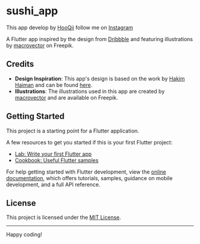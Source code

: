 # sushi_app

This app develop by [HooQii](https://twitter.com/hoo_qii) follow me on [Instagram](https://www.instagram.com/hoo_qii/)

A Flutter app inspired by the design from [Dribbble](https://dribbble.com/shots/18548602-Sushiman-Food-App) and featuring illustrations by [macrovector](https://www.freepik.com/free-vector/asia-food-icon-set_1531439.htm#query=japanese%20food&position=5&from_view=search) on Freepik.

## Credits

- **Design Inspiration**: This app's design is based on the work by [Hakim Haiman](https://dribbble.com/) and can be found [here](https://dribbble.com/shots/18548602-Sushiman-Food-App).
- **Illustrations**: The illustrations used in this app are created by [macrovector](https://www.freepik.com/free-vector/asia-food-icon-set_1531439.htm#query=japanese%20food&position=5&from_view=search) and are available on Freepik.

## Getting Started

This project is a starting point for a Flutter application.

A few resources to get you started if this is your first Flutter project:

- [Lab: Write your first Flutter app](https://docs.flutter.dev/get-started/codelab)
- [Cookbook: Useful Flutter samples](https://docs.flutter.dev/cookbook)

For help getting started with Flutter development, view the
[online documentation](https://docs.flutter.dev/), which offers tutorials,
samples, guidance on mobile development, and a full API reference.

## License

This project is licensed under the [MIT License](LICENSE).

---

Happy coding!
